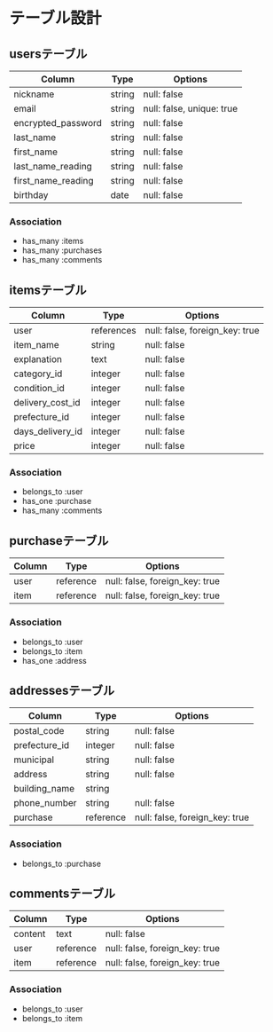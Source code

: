 # テーブル設計

## usersテーブル
| Column             | Type     | Options                    |
| --------           | -------- | --------                   |
| nickname           | string   | null: false                |
| email              | string   | null: false, unique: true  |
| encrypted_password | string   | null: false                |
| last_name          | string   | null: false                |
| first_name         | string   | null: false                |
| last_name_reading  | string   | null: false                |
| first_name_reading | string   | null: false                |
| birthday           | date     | null: false                |

### Association
- has_many :items
- has_many :purchases
- has_many :comments


## itemsテーブル
| Column             | Type       | Options                         |
| --------           | --------   | --------                        |
| user               | references | null: false, foreign_key: true  |
| item_name          | string     | null: false                     |
| explanation        | text       | null: false                     |
| category_id        | integer    | null: false                     |
| condition_id       | integer    | null: false                     |
| delivery_cost_id   | integer    | null: false                     |
| prefecture_id      | integer    | null: false                     |
| days_delivery_id   | integer    | null: false                     |
| price              | integer    | null: false                     |

### Association
- belongs_to :user
- has_one :purchase
- has_many :comments


## purchaseテーブル
| Column             | Type      | Options                        |
| --------           | --------  | --------                       |
| user               | reference | null: false, foreign_key: true |
| item               | reference | null: false, foreign_key: true |

### Association
- belongs_to :user
- belongs_to :item
- has_one :address

## addressesテーブル
| Column             | Type      | Options                        |
| --------           | --------  | --------                       |
| postal_code        | string    | null: false                    |
| prefecture_id      | integer   | null: false                    |
| municipal          | string    | null: false                    |
| address            | string    | null: false                    |
| building_name      | string    |                                |
| phone_number       | string    | null: false                    |
| purchase           | reference | null: false, foreign_key: true |

### Association
- belongs_to :purchase


## commentsテーブル  ##
| Column             | Type      | Options                        |
| --------           | --------  | --------                       |
| content            | text      | null: false                    |
| user               | reference | null: false, foreign_key: true |
| item               | reference | null: false, foreign_key: true |


### Association
- belongs_to :user
- belongs_to :item